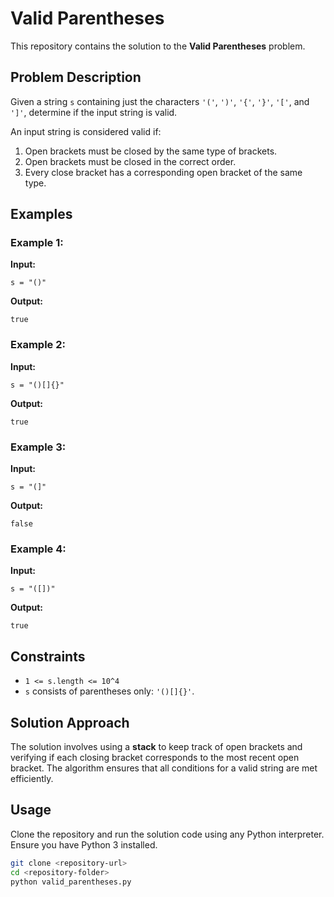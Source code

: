 # Valid Parentheses

This repository contains the solution to the **Valid Parentheses** problem.

## Problem Description

Given a string `s` containing just the characters `'('`, `')'`, `'{'`, `'}'`, `'['`, and `']'`, determine if the input string is valid.

An input string is considered valid if:

1. Open brackets must be closed by the same type of brackets.
2. Open brackets must be closed in the correct order.
3. Every close bracket has a corresponding open bracket of the same type.

## Examples

### Example 1:

**Input:**
```plaintext
s = "()"
```

**Output:**
```plaintext
true
```

### Example 2:

**Input:**
```plaintext
s = "()[]{}"
```

**Output:**
```plaintext
true
```

### Example 3:

**Input:**
```plaintext
s = "(]"
```

**Output:**
```plaintext
false
```

### Example 4:

**Input:**
```plaintext
s = "([])"
```

**Output:**
```plaintext
true
```

## Constraints

- `1 <= s.length <= 10^4`
- `s` consists of parentheses only: `'()[]{}'`.

## Solution Approach

The solution involves using a **stack** to keep track of open brackets and verifying if each closing bracket corresponds to the most recent open bracket. The algorithm ensures that all conditions for a valid string are met efficiently.

## Usage

Clone the repository and run the solution code using any Python interpreter. Ensure you have Python 3 installed.

```bash
git clone <repository-url>
cd <repository-folder>
python valid_parentheses.py
